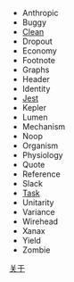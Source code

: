 * Anthropic
* Buggy
* [Clean](./posts/clean.md)
* Dropout
* Economy
* Footnote
* Graphs
* Header
* Identity
* [Jest](./posts/jest.md)
* Kepler
* Lumen
* Mechanism
* Noop
* Organism
* Physiology
* Quote
* Reference
* Slack
* [Task](.posts/task.md)
* Unitarity
* Variance
* Wirehead
* Xanax
* Yield
* Zombie

[关于](./about.md)

